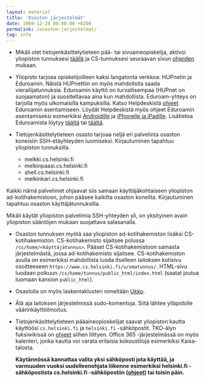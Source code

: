 ```yaml
---
layout: material
title: 'Osaston järjestelmät'
date: 1969-12-28 00:00:00 +0200
permalink: /osaston-jarjestelmat/
tag: info
---
```


- Mikäli olet tietojenkäsittelytieteen pää- tai sivuaineopiskelija, aktivoi yliopiston tunnuksesi [täällä](https://helpdesk.it.helsinki.fi/ohjeet/kirjautuminen-ja-yhteydet/kayttajatunnus/uuden-kayttajatunnuksen-aktivointi) ja CS-tunnuksesi seuraavan sivun [ohjeiden](https://www.cs.helsinki.fi/tietotekniikka/k-ytt-luvat) mukaan.

- Yliopisto tarjoaa opiskelijoilleen kaksi langatonta verkkoa: HUPnetin ja Eduroamin. Näistä HUPnettiin on myös mahdollsita saada vierailijatunnuksia. Eduroamin käyttö on turvallisempaa (HUPnet on suojaamaton) ja suositeltavaa aina kun mahdollista. Eduroam-yhteys on tarjolla myös ulkomaisilla kampuksilla. Katso Helpdeskistä [ohjeet](https://helpdesk.it.helsinki.fi/ohjeet/kirjautuminen-ja-yhteydet/verkkoyhteydet/eduroam-verkon-asennus-asetustiedoston-avulla)  Eduroamin asentamiseen. Löydät Helpdeskistä myös ohjeet Eduroamin asentamiseksi esimerkiksi [Androidille](https://helpdesk.it.helsinki.fi/ohjeet/kirjautuminen-ja-yhteydet/verkkoyhteydet/eduroam-android-laitteissa) ja [iPhonelle ja iPadille](https://helpdesk.it.helsinki.fi/ohjeet/kirjautuminen-ja-yhteydet/verkkoyhteydet/ipad-ja-iphone-langattomat-yhteydet). Lisätietoa Eduroamista löytyy [täältä](https://helpdesk.it.helsinki.fi/ohjeet/kirjautuminen-ja-yhteydet/verkkoyhteydet/langattomat-yhteydet-yliopistolla) tai [täältä](https://www.eduroam.org/).

- Tietojenkäsittelytieteen osasto tarjoaa neljä eri palvelinta osaston koneisiin SSH-etäyhteyden luomiseksi. Kirjautuminen tapahtuu yliopiston tunnuksilla.

  - melkki.cs.helsinki.fi
  - melkinpaasi.cs.helsinki.fi
  - shell.cs.helsinki.fi
  - melkinkari.cs.helsinki.fi

Kaikki nämä palvelimet ohjaavat siis samaan käyttäjäkohtaiseen yliopiston ad-kotihakemistoon, johon pääsee kaikilta osaston koneilta. Kirjautuminen tapahtuu osaston käyttäjätunnuksilla.

<div class="warning">
Mikäli käytät yliopiston palvelimia SSH-yhteyden yli, on yksityinen avain yliopiston sääntöjen mukaan suojattava salasanalla.
</div>

- Osaston tunnuksen myötä saa yliopiston ad-kotihakemiston lisäksi CS-kotihakemiston. CS-kotihakemisto sijaitsee polussa `/cs/home/<käyttäjätunnus>`. Pääset CS-kotihakemistoon samasta järjestelmästä, jossa ad-kotihakemisto sijaitsee. CS-kotihakemiston avulla on esimerkiksi mahdollista luoda itselleen laitoksen kotisivu osoitteeseen `https://www.cs.helsinki.fi/u/omatunnus/`. HTML-sivu luodaan polkuun `/cs/home/tunnus/public_html/index.html` (saatat joutua luomaan kansion `public_html`).

- Osastolla on myös laskentaklusteri nimeltään [Ukko](https://www.cs.helsinki.fi/tietotekniikka/laskentaklusteri-ukko).

- Älä aja laitoksen järjestelmissä sudo-komentoja. Siitä lähtee ylläpidolle väärinkäyttöilmoitus.

- Tietojenkäsittelytieteen pääaineopioskelijat saavat yliopiston kautta käyttöösi `cs.helsinki.fi` ja `helsinki.fi` -sähköpostit. TKO-älyn fuksiwikissä on [ohjeet](https://fuksiwiki.tko-aly.fi/S%C3%A4hk%C3%B6postitilit) siihen liittyen. Office 365 -järjestelmässä on myös kalenteri, jonka kautta voi varata erilaisia kokoustiloja esimerkiksi Kaisa-talosta.

  **Käytännössä kannattaa valita yksi sähköposti jota käyttää, ja varmuuden vuoksi uudelleenohjata liikenne esimerkiksi helsinki.fi -sähköpostista cs.helsinki.fi -sähköpostiin ([ohjeet](https://helpdesk.it.helsinki.fi/ohjeet/yhteydenpito-ja-julkaiseminen/sahkoposti/postin-ohjaus-pois-office-365sta)) tai toisin päin.**
